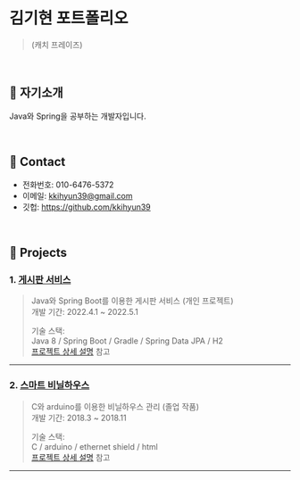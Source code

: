 # 김기현 포트폴리오
>(캐치 프레이즈)

</br>

## :pushpin: 자기소개
Java와 Spring을 공부하는 개발자입니다.

</br>

## :pushpin: Contact
- 전화번호: 010-6476-5372
- 이메일: kkihyun39@gmail.com
- 깃헙: https://github.com/kkihyun39

</br>

## :pushpin: Projects
### 1. [게시판 서비스](https://github.com/kkihyun39/board-service)
>Java와 Spring Boot를 이용한 게시판 서비스  (개인 프로젝트)  
>개발 기간: 2022.4.1 ~ 2022.5.1  
>  
>기술 스택:  
>Java 8 / Spring Boot / Gradle / Spring Data JPA / H2     
>[프로젝트 상세 설명](https://github.com/kkihyun39/board-service) 참고

---

### 2. [스마트 비닐하우스](https://github.com/kkihyun39/smart-GreenHouse)
>C와 arduino를 이용한 비닐하우스 관리 (졸업 작품)  
>개발 기간: 2018.3 ~ 2018.11  
>  
>기술 스택:  
>C / arduino / ethernet shield / html    
>[프로젝트 상세 설명](https://github.com/kkihyun39/smart-GreenHouse) 참고

---

